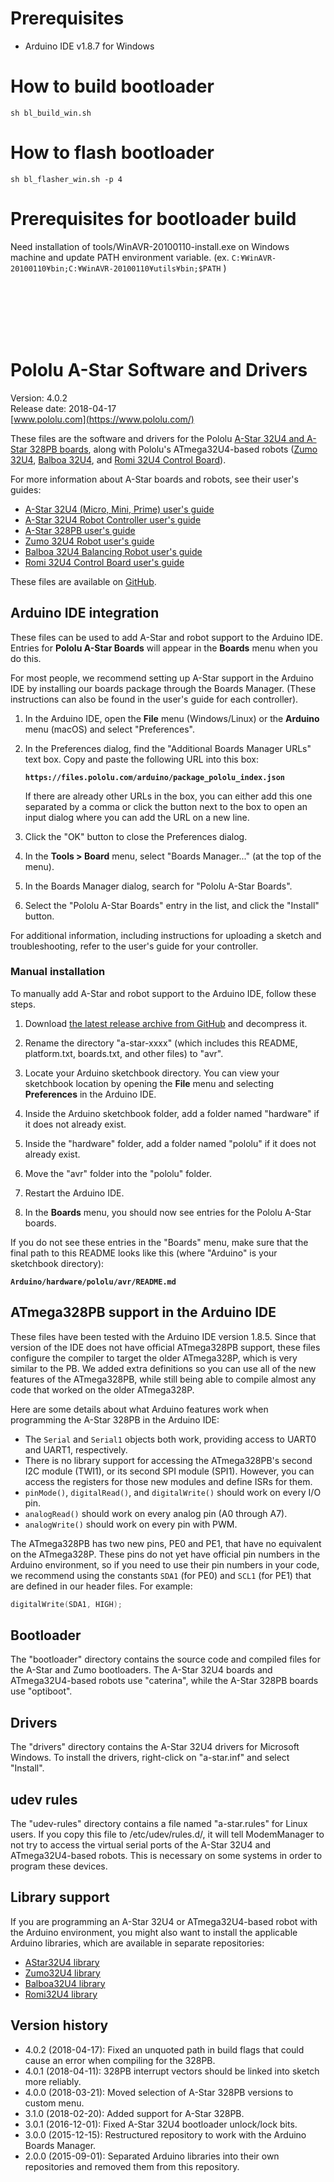 # Prerequisites

- Arduino IDE v1.8.7 for Windows

# How to build bootloader
```
sh bl_build_win.sh
```
# How to flash bootloader
```
sh bl_flasher_win.sh -p 4
```

# Prerequisites for bootloader build
Need installation of tools/WinAVR-20100110-install.exe on Windows machine and update PATH environment variable. (ex. `C:¥WinAVR-20100110¥bin;C:¥WinAVR-20100110¥utils¥bin;$PATH` )

<br>
<br>
<br>
<br>
<br>

# Pololu A-Star Software and Drivers

Version: 4.0.2<br>
Release date: 2018-04-17<br>
[www.pololu.com](https://www.pololu.com/)

These files are the software and drivers for the Pololu
[A-Star 32U4 and A-Star 328PB boards][a-star], along with Pololu's
ATmega32U4-based robots ([Zumo 32U4][zumo], [Balboa 32U4][balboa], and
[Romi 32U4 Control Board][romi]).

For more information about A-Star boards and robots, see their user's guides:

- [A-Star 32U4 (Micro, Mini, Prime) user's guide][32u4-guide]
- [A-Star 32U4 Robot Controller user's guide][robot-controller-guide]
- [A-Star 328PB user's guide][328pb-guide]
- [Zumo 32U4 Robot user's guide][zumo-guide]
- [Balboa 32U4 Balancing Robot user's guide][balboa-guide]
- [Romi 32U4 Control Board user's guide][romi-guide]

These files are available on [GitHub](https://github.com/pololu/a-star).


## Arduino IDE integration

These files can be used to add A-Star and robot support to the Arduino IDE.
Entries for **Pololu A-Star Boards** will appear in the **Boards** menu
when you do this.

For most people, we recommend setting up A-Star support in the Arduino IDE by
installing our boards package through the Boards Manager. (These instructions
can also be found in the user's guide for each controller).

1.  In the Arduino IDE, open the **File** menu (Windows/Linux) or the
    **Arduino** menu (macOS) and select "Preferences".

2.  In the Preferences dialog, find the "Additional Boards Manager URLs" text
    box. Copy and paste the following URL into this box:

    **`https://files.pololu.com/arduino/package_pololu_index.json`**

    If there are already other URLs in the box, you can either add this one
    separated by a comma or click the button next to the box to open an input
    dialog where you can add the URL on a new line.

3.  Click the "OK" button to close the Preferences dialog.

4.  In the **Tools > Board** menu, select "Boards Manager..." (at the top of the
    menu).

5.  In the Boards Manager dialog, search for "Pololu A-Star Boards".

6.  Select the "Pololu A-Star Boards" entry in the list, and click the
    "Install" button.

For additional information, including instructions for uploading a sketch and
troubleshooting, refer to the user's guide for your controller.

### Manual installation

To manually add A-Star and robot support to the Arduino IDE, follow these steps.

1.  Download [the latest release archive from GitHub][releases] and decompress
    it.

2.  Rename the directory "a-star-xxxx" (which includes this README,
    platform.txt, boards.txt, and other files) to "avr".

3.  Locate your Arduino sketchbook directory. You can view your sketchbook
    location by opening the **File** menu and selecting **Preferences** in the
    Arduino IDE.

4.  Inside the Arduino sketchbook folder, add a folder named "hardware" if it
    does not already exist.

5.  Inside the "hardware" folder, add a folder named "pololu" if it does not
    already exist.

6.  Move the "avr" folder into the "pololu" folder.

7.  Restart the Arduino IDE.

8.  In the **Boards** menu, you should now see entries for the Pololu A-Star
    boards.

If you do not see these entries in the "Boards" menu, make sure that the final
path to this README looks like this (where "Arduino" is your sketchbook
directory):

**`Arduino/hardware/pololu/avr/README.md`**


## ATmega328PB support in the Arduino IDE

These files have been tested with the Arduino IDE version 1.8.5.  Since that
version of the IDE does not have official ATmega328PB support, these files
configure the compiler to target the older ATmega328P, which is very similar to
the PB.  We added extra definitions so you can use all of the new features of
the ATmega328PB, while still being able to compile almost any code that worked
on the older ATmega328P.

Here are some details about what Arduino features work when programming the
A-Star 328PB in the Arduino IDE:

- The `Serial` and `Serial1` objects both work, providing access to UART0 and
  UART1, respectively.
- There is no library support for accessing the ATmega328PB's second I2C module
  (TWI1), or its second SPI module (SPI1).  However, you can access the
  registers for those new modules and define ISRs for them.
- `pinMode()`, `digitalRead()`, and `digitalWrite()` should work on every I/O
  pin.
- `analogRead()` should work on every analog pin (A0 through A7).
- `analogWrite()` should work on every pin with PWM.

The ATmega328PB has two new pins, PE0 and PE1, that have no equivalent on the
ATmega328P.  These pins do not yet have official pin numbers in the Arduino
environment, so if you need to use their pin numbers in your code, we recommend
using the constants `SDA1` (for PE0) and `SCL1` (for PE1) that are defined in
our header files.  For example:

```c++
digitalWrite(SDA1, HIGH);
```

## Bootloader

The "bootloader" directory contains the source code and compiled files for the
A-Star and Zumo bootloaders.  The A-Star 32U4 boards and ATmega32U4-based robots
use "caterina", while the A-Star 328PB boards use "optiboot".


## Drivers

The "drivers" directory contains the A-Star 32U4 drivers for Microsoft Windows.
To install the drivers, right-click on "a-star.inf" and select "Install".

## udev rules

The "udev-rules" directory contains a file named "a-star.rules" for Linux users.
If you copy this file to /etc/udev/rules.d/, it will tell ModemManager to not
try to access the virtual serial ports of the A-Star 32U4 and ATmega32U4-based
robots.  This is necessary on some systems in order to program these
devices.


## Library support

If you are programming an A-Star 32U4 or ATmega32U4-based robot with the Arduino
environment, you might also want to install the applicable Arduino libraries,
which are available in separate repositories:

- [AStar32U4 library][32u4-lib]
- [Zumo32U4 library][zumo-lib]
- [Balboa32U4 library][balboa-lib]
- [Romi32U4 library][romi-lib]

## Version history

- 4.0.2 (2018-04-17): Fixed an unquoted path in build flags that could cause an
                      error when compiling for the 328PB.
- 4.0.1 (2018-04-11): 328PB interrupt vectors should be linked into sketch more
                      reliably.
- 4.0.0 (2018-03-21): Moved selection of A-Star 328PB versions to custom menu.
- 3.1.0 (2018-02-20): Added support for A-Star 328PB.
- 3.0.1 (2016-12-01): Fixed A-Star 32U4 bootloader unlock/lock bits.
- 3.0.0 (2015-12-15): Restructured repository to work with the Arduino Boards
                      Manager.
- 2.0.0 (2015-09-01): Separated Arduino libraries into their own repositories
                      and removed them from this repository.

[a-star]: https://www.pololu.com/category/149/a-star-programmable-controllers
[zumo]: https://www.pololu.com/category/170/zumo-32u4-robot
[balboa]: https://www.pololu.com/product/3575
[romi]: https://www.pololu.com/product/3544

[32u4-guide]: https://www.pololu.com/docs/0J61
[robot-controller-guide]: https://www.pololu.com/docs/0J66
[328pb-guide]: https://www.pololu.com/docs/0J74
[zumo-guide]: https://www.pololu.com/docs/0J63
[balboa-guide]: https://www.pololu.com/docs/0J70
[romi-guide]: https://www.pololu.com/docs/0J69

[releases]: https://github.com/pololu/a-star/releases

[32u4-lib]: https://github.com/pololu/a-star-32u4-arduino-library
[zumo-lib]: https://github.com/pololu/zumo-32u4-arduino-library
[balboa-lib]: https://github.com/pololu/balboa-32u4-arduino-library
[romi-lib]: https://github.com/pololu/romi-32u4-arduino-library
